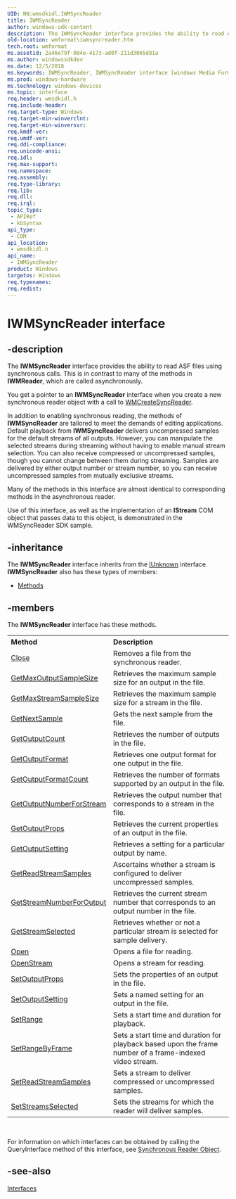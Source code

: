 ```yaml
---
UID: NN:wmsdkidl.IWMSyncReader
title: IWMSyncReader
author: windows-sdk-content
description: The IWMSyncReader interface provides the ability to read ASF files using synchronous calls.
old-location: wmformat\iwmsyncreader.htm
tech.root: wmformat
ms.assetid: 2a46e79f-084e-4173-ad0f-211d3065d81a
ms.author: windowssdkdev
ms.date: 12/5/2018
ms.keywords: IWMSyncReader, IWMSyncReader interface [windows Media Format], IWMSyncReader interface [windows Media Format],described, IWMSyncReaderInterface, wmformat.iwmsyncreader, wmsdkidl/IWMSyncReader
ms.prod: windows-hardware
ms.technology: windows-devices
ms.topic: interface
req.header: wmsdkidl.h
req.include-header: 
req.target-type: Windows
req.target-min-winverclnt: 
req.target-min-winversvr: 
req.kmdf-ver: 
req.umdf-ver: 
req.ddi-compliance: 
req.unicode-ansi: 
req.idl: 
req.max-support: 
req.namespace: 
req.assembly: 
req.type-library: 
req.lib: 
req.dll: 
req.irql: 
topic_type:
 - APIRef
 - kbSyntax
api_type:
 - COM
api_location:
 - wmsdkidl.h
api_name:
 - IWMSyncReader
product: Windows
targetos: Windows
req.typenames: 
req.redist: 
---
```


# IWMSyncReader interface


## -description



The <b>IWMSyncReader</b> interface provides the ability to read ASF files using synchronous calls. This is in contrast to many of the methods in <b>IWMReader</b>, which are called asynchronously.

You get a pointer to an <b>IWMSyncReader</b> interface when you create a new synchronous reader object with a call to <a href="https://msdn.microsoft.com/77cb65cc-9785-4af4-9b92-245c17e5ab82">WMCreateSyncReader</a>.

In addition to enabling synchronous reading, the methods of <b>IWMSyncReader</b> are tailored to meet the demands of editing applications. Default playback from <b>IWMSyncReader</b> delivers uncompressed samples for the default streams of all outputs. However, you can manipulate the selected streams during streaming without having to enable manual stream selection. You can also receive compressed or uncompressed samples, though you cannot change between them during streaming. Samples are delivered by either output number or stream number, so you can receive uncompressed samples from mutually exclusive streams.

Many of the methods in this interface are almost identical to corresponding methods in the asynchronous reader.

Use of this interface, as well as the implementation of an <b>IStream</b> COM object that passes data to this object, is demonstrated in the WMSyncReader SDK sample.




## -inheritance

The <b xmlns:loc="http://microsoft.com/wdcml/l10n">IWMSyncReader</b> interface inherits from the <a href="https://msdn.microsoft.com/33f1d79a-33fc-4ce5-a372-e08bda378332">IUnknown</a> interface. <b>IWMSyncReader</b> also has these types of members:
<ul>
<li><a href="https://docs.microsoft.com/">Methods</a></li>
</ul>

## -members

The <b>IWMSyncReader</b> interface has these methods.
<table class="members" id="memberListMethods">
<tr>
<th align="left" width="37%">Method</th>
<th align="left" width="63%">Description</th>
</tr>
<tr data="declared;">
<td align="left" width="37%">
<a href="https://msdn.microsoft.com/98f5a44f-dc34-4732-b497-5528de6af1c3">Close</a>
</td>
<td align="left" width="63%">
Removes a file from the synchronous reader.

</td>
</tr>
<tr data="declared;">
<td align="left" width="37%">
<a href="https://msdn.microsoft.com/84fbc2c7-001b-4339-a7df-89914274a72b">GetMaxOutputSampleSize</a>
</td>
<td align="left" width="63%">
Retrieves the maximum sample size for an output in the file.

</td>
</tr>
<tr data="declared;">
<td align="left" width="37%">
<a href="https://msdn.microsoft.com/8b098985-4eb2-4292-a9b9-cfdd051e9c0e">GetMaxStreamSampleSize</a>
</td>
<td align="left" width="63%">
Retrieves the maximum sample size for a stream in the file.

</td>
</tr>
<tr data="declared;">
<td align="left" width="37%">
<a href="https://msdn.microsoft.com/948047b3-3b87-4381-9320-c9602716ade2">GetNextSample</a>
</td>
<td align="left" width="63%">
Gets the next sample from the file.

</td>
</tr>
<tr data="declared;">
<td align="left" width="37%">
<a href="https://msdn.microsoft.com/fde0a136-6c13-43d9-9969-e1226be60f76">GetOutputCount</a>
</td>
<td align="left" width="63%">
Retrieves the number of outputs in the file.

</td>
</tr>
<tr data="declared;">
<td align="left" width="37%">
<a href="https://msdn.microsoft.com/7faac9e7-ad5f-42a4-ba6e-562ae973f81b">GetOutputFormat</a>
</td>
<td align="left" width="63%">
Retrieves one output format for one output in the file.

</td>
</tr>
<tr data="declared;">
<td align="left" width="37%">
<a href="https://msdn.microsoft.com/66f66784-791b-4f1b-8ba2-300a4521ce03">GetOutputFormatCount</a>
</td>
<td align="left" width="63%">
Retrieves the number of formats supported by an output in the file.

</td>
</tr>
<tr data="declared;">
<td align="left" width="37%">
<a href="https://msdn.microsoft.com/605f5a66-aa06-4d4e-998e-1a3f7d1c7be6">GetOutputNumberForStream</a>
</td>
<td align="left" width="63%">
Retrieves the output number that corresponds to a stream in the file.

</td>
</tr>
<tr data="declared;">
<td align="left" width="37%">
<a href="https://msdn.microsoft.com/a5e701ea-8b53-4abe-8b78-7c6fb151d80f">GetOutputProps</a>
</td>
<td align="left" width="63%">
Retrieves the current properties of an output in the file.

</td>
</tr>
<tr data="declared;">
<td align="left" width="37%">
<a href="https://msdn.microsoft.com/b96c84fd-a2e0-4fdb-a9c1-2e42b73f7a3e">GetOutputSetting</a>
</td>
<td align="left" width="63%">
Retrieves a setting for a particular output by name.

</td>
</tr>
<tr data="declared;">
<td align="left" width="37%">
<a href="https://msdn.microsoft.com/cb903723-fd4b-4b1c-aa2f-e3c9f74dcebd">GetReadStreamSamples</a>
</td>
<td align="left" width="63%">
Ascertains whether a stream is configured to deliver uncompressed samples.

</td>
</tr>
<tr data="declared;">
<td align="left" width="37%">
<a href="https://msdn.microsoft.com/85543b80-78dd-4dc6-8885-c6a53f910165">GetStreamNumberForOutput</a>
</td>
<td align="left" width="63%">
Retrieves the current stream number that corresponds to an output number in the file.

</td>
</tr>
<tr data="declared;">
<td align="left" width="37%">
<a href="https://msdn.microsoft.com/bcde749e-c0fd-4be8-8708-a053854a9275">GetStreamSelected</a>
</td>
<td align="left" width="63%">
Retrieves whether or not a particular stream is selected for sample delivery.

</td>
</tr>
<tr data="declared;">
<td align="left" width="37%">
<a href="https://msdn.microsoft.com/dab1a9c4-487c-4b20-909e-05f3504698f5">Open</a>
</td>
<td align="left" width="63%">
Opens a file for reading.

</td>
</tr>
<tr data="declared;">
<td align="left" width="37%">
<a href="https://msdn.microsoft.com/ef42495a-2565-4925-882e-c3c42f9d418b">OpenStream</a>
</td>
<td align="left" width="63%">
Opens a stream for reading.

</td>
</tr>
<tr data="declared;">
<td align="left" width="37%">
<a href="https://msdn.microsoft.com/5575fd7c-5eb0-4e4a-957d-e3fc174316ff">SetOutputProps</a>
</td>
<td align="left" width="63%">
Sets the properties of an output in the file.

</td>
</tr>
<tr data="declared;">
<td align="left" width="37%">
<a href="https://msdn.microsoft.com/8deb322f-8b52-46cf-9b5c-76fa34b6bde2">SetOutputSetting</a>
</td>
<td align="left" width="63%">
Sets a named setting for an output in the file.

</td>
</tr>
<tr data="declared;">
<td align="left" width="37%">
<a href="https://msdn.microsoft.com/d96c97ad-085d-4753-8efb-8a6bcb284e78">SetRange</a>
</td>
<td align="left" width="63%">
Sets a start time and duration for playback.

</td>
</tr>
<tr data="declared;">
<td align="left" width="37%">
<a href="https://msdn.microsoft.com/3d53838c-0d07-4aa6-8797-9ed7e07cb8fe">SetRangeByFrame</a>
</td>
<td align="left" width="63%">
Sets a start time and duration for playback based upon the frame number of a frame-indexed video stream.

</td>
</tr>
<tr data="declared;">
<td align="left" width="37%">
<a href="https://msdn.microsoft.com/cf998ecc-e80e-4eb3-9cba-61bd0b665d51">SetReadStreamSamples</a>
</td>
<td align="left" width="63%">
Sets a stream to deliver compressed or uncompressed samples.

</td>
</tr>
<tr data="declared;">
<td align="left" width="37%">
<a href="https://msdn.microsoft.com/d62a61cb-3b5a-4ce8-9677-92e280449d26">SetStreamsSelected</a>
</td>
<td align="left" width="63%">
Sets the streams for which the reader will deliver samples.

</td>
</tr>
</table> 

For information on which interfaces can be obtained by calling the QueryInterface method of this interface, see <a href="https://msdn.microsoft.com/52a4891f-03bf-4d8a-ab7b-e9739db30bc3">Synchronous Reader Object</a>.



## -see-also




<a href="https://msdn.microsoft.com/c61a0739-09f2-497f-a2cd-d3f2472738e3">Interfaces</a>
 

 

